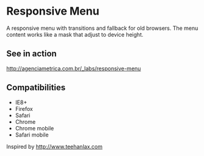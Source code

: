 Responsive Menu
===============

A responsive menu with transitions and fallback for old browsers.
The menu content works like a mask that adjust to device height.


See in action
------------
http://agenciametrica.com.br/_labs/responsive-menu


Compatibilities
---------------
 - IE8+
 - Firefox
 - Safari
 - Chrome
 - Chrome mobile
 - Safari mobile


Inspired by http://www.teehanlax.com
